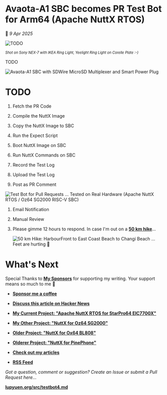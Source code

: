 # Avaota-A1 SBC becomes PR Test Bot for Arm64 (Apache NuttX RTOS)

📝 _9 Apr 2025_

![TODO](https://lupyuen.org/images/testbot4-title.jpg)

<span style="font-size:80%">

_Shot on Sony NEX-7 with IKEA Ring Light, Yeelight Ring Light on Corelle Plate :-)_

</span>

TODO

![Avaota-A1 SBC with SDWire MicroSD Multiplexer and Smart Power Plug](https://lupyuen.org/images/avaota-title.jpg)

# TODO

1.  Fetch the PR Code

1.  Compile the NuttX Image

1.  Copy the NuttX Image to SBC

1.  Run the Expect Script

1.  Boot NuttX Image on SBC

1.  Run NuttX Commands on SBC

1.  Record the Test Log

1.  Upload the Test Log

1.  Post as PR Comment

![Test Bot for Pull Requests ... Tested on Real Hardware (Apache NuttX RTOS / Oz64 SG2000 RISC-V SBC)](https://lupyuen.org/images/testbot-flow.jpg)

1.  Email Notification

1.  Manual Review

1.  Please gimme 12 hours to respond. In case I'm out on a [__50 km hike__](https://www.strava.com/activities/13889602722)...

    ![50 km Hike: HarbourFront to East Coast Beach to Changi Beach ... Feet are hurting 😬](https://lupyuen.org/images/avaota-hike.png)

# What's Next

Special Thanks to [__My Sponsors__](https://lupyuen.org/articles/sponsor) for supporting my writing. Your support means so much to me 🙏

- [__Sponsor me a coffee__](https://lupyuen.org/articles/sponsor)

- [__Discuss this article on Hacker News__](TODO)

- [__My Current Project: "Apache NuttX RTOS for StarPro64 EIC7700X"__](https://github.com/lupyuen/nuttx-starpro64)

- [__My Other Project: "NuttX for Oz64 SG2000"__](https://nuttx-forge.org/lupyuen/nuttx-sg2000)

- [__Older Project: "NuttX for Ox64 BL808"__](https://nuttx-forge.org/lupyuen/nuttx-ox64)

- [__Olderer Project: "NuttX for PinePhone"__](https://nuttx-forge.org/lupyuen/pinephone-nuttx)

- [__Check out my articles__](https://lupyuen.org)

- [__RSS Feed__](https://lupyuen.org/rss.xml)

_Got a question, comment or suggestion? Create an Issue or submit a Pull Request here..._

[__lupyuen.org/src/testbot4.md__](https://codeberg.org/lupyuen/lupyuen.org/src/branch/master/src/testbot4.md)
